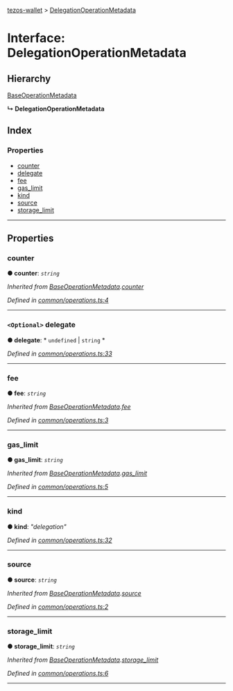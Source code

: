 [tezos-wallet](../README.md) > [DelegationOperationMetadata](../interfaces/delegationoperationmetadata.md)

# Interface: DelegationOperationMetadata

## Hierarchy

 [BaseOperationMetadata](baseoperationmetadata.md)

**↳ DelegationOperationMetadata**

## Index

### Properties

* [counter](delegationoperationmetadata.md#counter)
* [delegate](delegationoperationmetadata.md#delegate)
* [fee](delegationoperationmetadata.md#fee)
* [gas_limit](delegationoperationmetadata.md#gas_limit)
* [kind](delegationoperationmetadata.md#kind)
* [source](delegationoperationmetadata.md#source)
* [storage_limit](delegationoperationmetadata.md#storage_limit)

---

## Properties

<a id="counter"></a>

###  counter

**● counter**: *`string`*

*Inherited from [BaseOperationMetadata](baseoperationmetadata.md).[counter](baseoperationmetadata.md#counter)*

*Defined in [common/operations.ts:4](https://github.com/simplestaking/tezos-wallet/blob/456a549/src/common/operations.ts#L4)*

___
<a id="delegate"></a>

### `<Optional>` delegate

**● delegate**: * `undefined` &#124; `string`
*

*Defined in [common/operations.ts:33](https://github.com/simplestaking/tezos-wallet/blob/456a549/src/common/operations.ts#L33)*

___
<a id="fee"></a>

###  fee

**● fee**: *`string`*

*Inherited from [BaseOperationMetadata](baseoperationmetadata.md).[fee](baseoperationmetadata.md#fee)*

*Defined in [common/operations.ts:3](https://github.com/simplestaking/tezos-wallet/blob/456a549/src/common/operations.ts#L3)*

___
<a id="gas_limit"></a>

###  gas_limit

**● gas_limit**: *`string`*

*Inherited from [BaseOperationMetadata](baseoperationmetadata.md).[gas_limit](baseoperationmetadata.md#gas_limit)*

*Defined in [common/operations.ts:5](https://github.com/simplestaking/tezos-wallet/blob/456a549/src/common/operations.ts#L5)*

___
<a id="kind"></a>

###  kind

**● kind**: *"delegation"*

*Defined in [common/operations.ts:32](https://github.com/simplestaking/tezos-wallet/blob/456a549/src/common/operations.ts#L32)*

___
<a id="source"></a>

###  source

**● source**: *`string`*

*Inherited from [BaseOperationMetadata](baseoperationmetadata.md).[source](baseoperationmetadata.md#source)*

*Defined in [common/operations.ts:2](https://github.com/simplestaking/tezos-wallet/blob/456a549/src/common/operations.ts#L2)*

___
<a id="storage_limit"></a>

###  storage_limit

**● storage_limit**: *`string`*

*Inherited from [BaseOperationMetadata](baseoperationmetadata.md).[storage_limit](baseoperationmetadata.md#storage_limit)*

*Defined in [common/operations.ts:6](https://github.com/simplestaking/tezos-wallet/blob/456a549/src/common/operations.ts#L6)*

___

